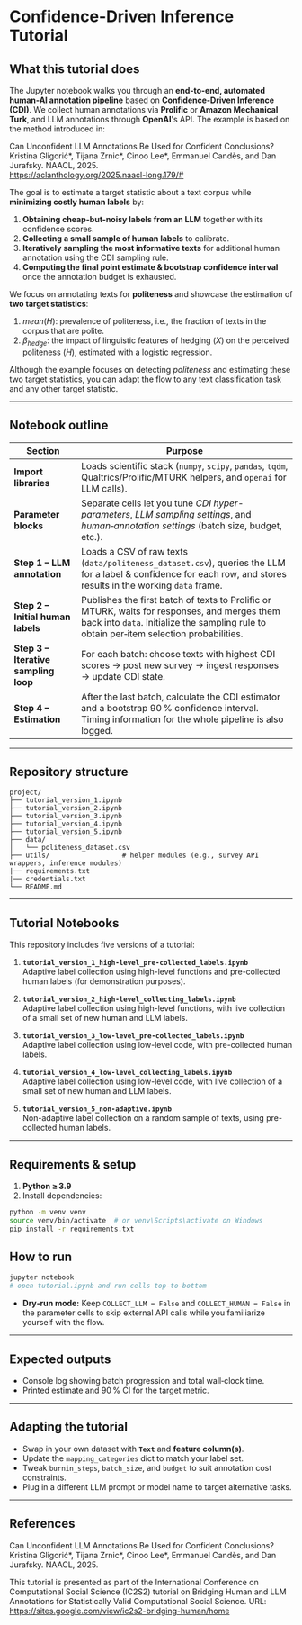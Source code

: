 # Confidence-Driven Inference Tutorial

## What this tutorial does
The Jupyter notebook walks you through an **end-to-end, automated human-AI annotation pipeline** based on **Confidence-Driven Inference (CDI)**. We collect human annotations via **Prolific** or **Amazon Mechanical Turk**, and LLM annotations through **OpenAI**'s API. The example is based on the method introduced in:

Can Unconfident LLM Annotations Be Used for Confident Conclusions? Kristina Gligorić*, Tijana Zrnic*, Cinoo Lee*, Emmanuel Candès, and Dan Jurafsky. NAACL, 2025.  
https://aclanthology.org/2025.naacl-long.179/#


The goal is to estimate a target statistic about a text corpus while **minimizing costly human labels** by:

1. **Obtaining cheap-but-noisy labels from an LLM** together with its confidence scores.  
2. **Collecting a small sample of human labels** to calibrate.  
3. **Iteratively sampling the most informative texts** for additional human annotation using the CDI sampling rule.  
4. **Computing the final point estimate & bootstrap confidence interval** once the annotation budget is exhausted.

We focus on annotating texts for **politeness** and showcase the estimation of **two target statistics**:
1. $mean(H)$: prevalence of politeness, i.e., the fraction of texts in the corpus that are polite.
2. $\beta_{hedge}$: the impact of linguistic features of hedging ($X$) on the perceived politeness ($H$), estimated with a logistic regression.

Although the example focuses on detecting *politeness* and estimating these two target statistics, you can adapt the flow to any text classification task and any other target statistic.

---

## Notebook outline

| Section | Purpose |
|---------|---------|
| **Import libraries** | Loads scientific stack (`numpy`, `scipy`, `pandas`, `tqdm`, Qualtrics/Prolific/MTURK helpers, and `openai` for LLM calls). |
| **Parameter blocks** | Separate cells let you tune *CDI hyper-parameters*, *LLM sampling settings*, and *human‑annotation settings* (batch size, budget, etc.). |
| **Step&nbsp;1 – LLM annotation** | Loads a CSV of raw texts (`data/politeness_dataset.csv`), queries the LLM for a label & confidence for each row, and stores results in the working `data` frame. |
| **Step&nbsp;2 – Initial human labels** | Publishes the first batch of texts to Prolific or MTURK, waits for responses, and merges them back into `data`. Initialize the sampling rule to obtain per‑item selection probabilities. |
| **Step&nbsp;3 – Iterative sampling loop** | For each batch: choose texts with highest CDI scores → post new survey → ingest responses → update CDI state. |
| **Step&nbsp;4 – Estimation** | After the last batch, calculate the CDI estimator and a bootstrap 90 % confidence interval. Timing information for the whole pipeline is also logged. |


---

## Repository structure

```
project/
├── tutorial_version_1.ipynb
├── tutorial_version_2.ipynb
├── tutorial_version_3.ipynb
├── tutorial_version_4.ipynb
├── tutorial_version_5.ipynb
├── data/
│   └── politeness_dataset.csv
├── utils/                  # helper modules (e.g., survey API wrappers, inference modules)
|── requirements.txt
|── credentials.txt
└── README.md               
```

---

## Tutorial Notebooks

This repository includes five versions of a tutorial:

1. **`tutorial_version_1_high-level_pre-collected_labels.ipynb`**  
   Adaptive label collection using high-level functions and pre-collected human labels (for demonstration purposes).

2. **`tutorial_version_2_high-level_collecting_labels.ipynb`**  
   Adaptive label collection using high-level functions, with live collection of a small set of new human and LLM labels.

3. **`tutorial_version_3_low-level_pre-collected_labels.ipynb`**  
   Adaptive label collection using low-level code, with pre-collected human labels.

4. **`tutorial_version_4_low-level_collecting_labels.ipynb`**  
   Adaptive label collection using low-level code, with live collection of a small set of new human and LLM labels.

5. **`tutorial_version_5_non-adaptive.ipynb`**  
   Non-adaptive label collection on a random sample of texts, using pre-collected human labels.

---

## Requirements & setup

1. **Python ≥ 3.9**  
2. Install dependencies:

```bash
python -m venv venv
source venv/bin/activate  # or venv\Scripts\activate on Windows
pip install -r requirements.txt
```

## How to run

```bash
jupyter notebook
# open tutorial.ipynb and run cells top‑to‑bottom
```

- **Dry‑run mode:** Keep `COLLECT_LLM = False` and `COLLECT_HUMAN = False` in the parameter cells to skip external API calls while you familiarize yourself with the flow.  

---

## Expected outputs

- Console log showing batch progression and total wall‑clock time.  
- Printed estimate and 90 % CI for the target metric.

---

## Adapting the tutorial

- Swap in your own dataset with **`Text`** and **feature column(s)**.  
- Update the `mapping_categories` dict to match your label set.  
- Tweak `burnin_steps`, `batch_size`, and `budget` to suit annotation cost constraints.  
- Plug in a different LLM prompt or model name to target alternative tasks.

---

## References

Can Unconfident LLM Annotations Be Used for Confident Conclusions? Kristina Gligorić*, Tijana Zrnic*, Cinoo Lee*, Emmanuel Candès, and Dan Jurafsky. NAACL, 2025.  

This tutorial is presented as part of the International Conference on Computational Social Science (IC2S2) tutorial on Bridging Human and LLM Annotations for Statistically Valid Computational Social Science. URL: https://sites.google.com/view/ic2s2-bridging-human/home 

